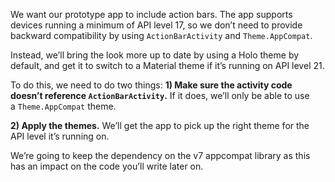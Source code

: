 We want our prototype app to include action bars. The app supports devices running a minimum of API level 17, so we don’t need to provide backward compatibility by using `ActionBarActivity` and `Theme.AppCompat`. 

Instead, we’ll bring the look more up to date by using a Holo theme by default, and get it to switch to a Material theme if it’s running on API level 21.

To do this, we need to do two things:
**1) Make sure the activity code doesn’t reference `ActionBarActivity`.**
If it does, we’ll only be able to use a `Theme.AppCompat` theme.

**2) Apply the themes.**
We’ll get the app to pick up the right theme for the API level it’s running on.


We’re going to keep the dependency on the v7 appcompat library as this has an impact on the code you’ll write later on.
